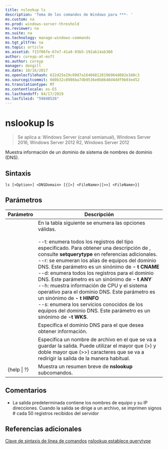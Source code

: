 ```yaml
---
title: nslookup ls
description: 'Tema de los comandos de Windows para ***- '
ms.custom: na
ms.prod: windows-server-threshold
ms.reviewer: na
ms.suite: na
ms.technology: manage-windows-commands
ms.tgt_pltfrm: na
ms.topic: article
ms.assetid: f15f06fe-67e7-41a9-93b5-192ab14ab380
author: coreyp-at-msft
ms.author: coreyp
manager: dongill
ms.date: 10/16/2017
ms.openlocfilehash: 632d25e29c09d7a164668128196964d082e160c3
ms.sourcegitcommit: 0d0b32c8986ba7db9536e0b8648d4ddf9b03e452
ms.translationtype: MT
ms.contentlocale: es-ES
ms.lasthandoff: 04/17/2019
ms.locfileid: "59848526"
---
```

# <a name="nslookup-ls"></a>nslookup ls

>Se aplica a: Windows Server (canal semianual), Windows Server 2016, Windows Server 2012 R2, Windows Server 2012

Muestra información de un dominio de sistema de nombres de dominio (DNS).
## <a name="syntax"></a>Sintaxis
```
ls [<Option>] <DNSDomain> [{[>] <FileName>|[>>] <FileName>}]
```
## <a name="parameters"></a>Parámetros
|Parámetro|Descripción|
|-------|--------|
|<Option>|En la tabla siguiente se enumera las opciones válidas.<br /><br />--t: enumera todos los registros del tipo especificado. Para obtener una descripción de <querytype>, consulte **setquerytype** en referencias adicionales.<br />--r: se enumeran los alias de equipos del dominio DNS. Este parámetro es un sinónimo de **- t CNAME**<br />--d: enumera todos los registros para el dominio DNS. Este parámetro es un sinónimo de **- t ANY**<br />--h: muestra información de CPU y el sistema operativo para el dominio DNS. Este parámetro es un sinónimo de **- t HINFO**<br />--s: enumera los servicios conocidos de los equipos del dominio DNS. Este parámetro es un sinónimo de **-t WKS**.|
|<DNSDomain>|Especifica el dominio DNS para el que desea obtener información.|
|<FileName>|Especifica un nombre de archivo en el que se va a guardar la salida. Puede utilizar el mayor que (>) y doble mayor que (>>) caracteres que se va a redirigir la salida de la manera habitual.|
|{help &#124; ?}|Muestra un resumen breve de **nslookup** subcomandos.|
## <a name="remarks"></a>Comentarios
-   La salida predeterminada contiene los nombres de equipo y su IP direcciones. Cuando la salida se dirige a un archivo, se imprimen signos # cada 50 registros recibidos del servidor
## <a name="additional-references"></a>Referencias adicionales
[Clave de sintaxis de línea de comandos](command-line-syntax-key.md)
[nslookup establece querytype](nslookup-set-querytype.md)
